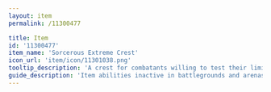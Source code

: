 ```yaml
---
layout: item
permalink: /11300477

title: Item
id: '11300477'
item_name: 'Sorcerous Extreme Crest'
icon_url: 'item/icon/11301038.png'
tooltip_description: 'A crest for combatants willing to test their limits in the middle of the scorching desert.'
guide_description: 'Item abilities inactive in battlegrounds and arenas.'
---
```

